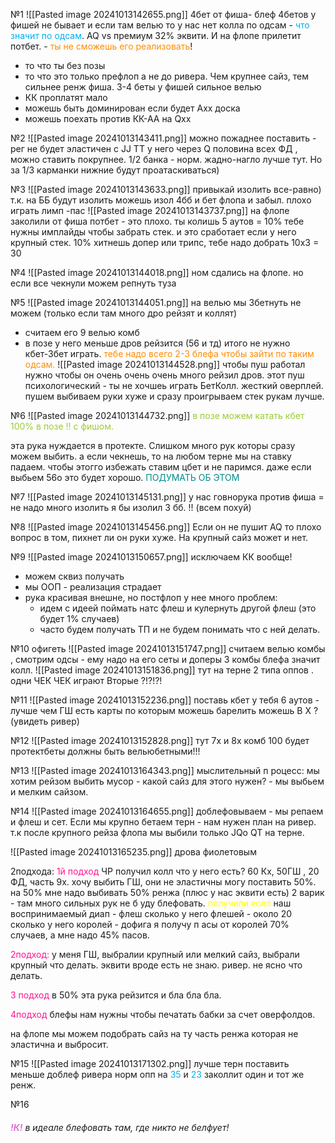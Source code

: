 №1 
![[Pasted image 20241013142655.png]]
4бет от фиша- 
блеф 4бетов у фишей не бывает
и если там велью то у нас нет колла по одсам - <span style="color:rgb(0, 176, 240)">что значит по одсам</span>.
AQ vs премиум 32% эквити. И на флопе прилетит потбет. - <span style="color:rgb(255, 140, 0)">ты не сможешь его реализовать</span>!
- то что ты без позы
- то что это только префлоп а не до ривера.
Чем крупнее сайз, тем сильнее ренж фиша.
3-4 беты у фишей сильное велью
- КК проплатят мало
- можешь быть доминирован если будет Ахх доска
- можешь поехать против КК-АА на Qxx


№2
![[Pasted image 20241013143411.png]]
можно пожаднее поставить - рег не будет эластичен с JJ TT
у него через Q половина всех ФД , можно ставить покрупнее.
1/2 банка - норм. жадно-нагло лучше тут.
Но за 1/3 карманки нижние будут проатаскиваться)

№3
![[Pasted image 20241013143633.png]]
привыкай изолить все-равно)
т.к. на ББ будут изолить
можешь изол 4бб и бет флопа и забыл.
плохо играть лимп -пас
![[Pasted image 20241013143737.png]]
на флопе заколили от фиша потбет - это плохо.
ты колишь 5 аутов = 10%
тебе нужны имплайды чтобы забрать стек. и это сработает если у него крупный стек.
10% хитнешь допер или трипс, тебе надо добрать 10х3 = 30

№4
![[Pasted image 20241013144018.png]]
ном сдались на флопе.
но если все чекнули можем репнуть туза

№5
![[Pasted image 20241013144051.png]]
на велью мы 3бетнуть не можем (только если там много дро рейзят и коллят)
- считаем его 9 велью комб
- в позе у него меньше дров рейзится (56 и тд)
итого не нужно кбет-3бет играть.
<span style="color:rgb(255, 140, 0)">тебе надо всего 2-3 блефа чтобы зайти по таким одсам.</span> 
![[Pasted image 20241013144528.png]]
чтобы пуш работал нужно чтобы он очень  очень очень много рейзил дров.
этот пуш психологический - ты не хочшеь играть БетКолл.
жесткий оверплей.
пушем выбиваем руки хуже и сразу проигрываем стек рукам лучше.

№6
![[Pasted image 20241013144732.png]]
<span style="color:rgb(154, 205, 50)">в позе можем катать кбет 100% в позе !! с фишом.</span> 

эта рука нуждается в протекте. Слишком много рук которы сразу можем выбить.
а если чекнешь, то на любом терне мы на ставку падаем.
чтобы этогго избежать ставим цбет и не паримся.
даже если выбьем 56о это будет хорошо. <span style="color:rgb(0, 139, 139)">ПОДУМАТЬ ОБ ЭТОМ</span>

№7
![[Pasted image 20241013145131.png]]
у нас говнорука против фиша = не надо много изолить
я бы изолил 3 бб. !! (всем похуй)

№8
![[Pasted image 20241013145456.png]]
Если он не пушит AQ то плохо
вопрос в том, пихнет ли он руки хуже. На крупный сайз может и нет.

№9
![[Pasted image 20241013150657.png]]
исключаем КК вообще!
- можем сквиз получать
- мы ООП - реализация страдает
- рука красивая внешне, но постфлоп у нее много проблем:
	- идем с идеей поймать натс флеш и кулернуть другой флеш (это будет 1% случаев)
	- часто будем получать ТП и не будем понимать что с ней делать.

№10 
офигеть
![[Pasted image 20241013151747.png]]
считаем велью комбы , смотрим одсы - ему надо на его сеты и доперы 3 комбы блефа
значит колл.
![[Pasted image 20241013151836.png]]
тут на терне 2 типа оппов . одни ЧЕК ЧЕК играют Вторые ?!?!?!


№11
![[Pasted image 20241013152236.png]]
поставь кбет 
у тебя 6 аутов - лучше чем ГШ
есть карты по которым можешь барелить
можешь B X ? (увидеть ривер)

№12
![[Pasted image 20241013152828.png]]
тут 7х и 8х комб 100 будет
протектбеты должны быть вельюбетными!!!

№13
![[Pasted image 20241013164343.png]]
мыслительный п роцесс:
мы хотим рейзом выбить мусор - какой сайз для этого нужен? - мы выбьем и мелким сайзом.

№14
![[Pasted image 20241013164655.png]]
доблефовываем - мы репаем и флеш и сет.
Если мы крупно бетаем терн - нам нужен план на ривер.
т.к после крупного рейза флопа мы выбили только JQo QT на терне.

![[Pasted image 20241013165235.png]]
дрова фиолетовым

2подхода:
<span style="color:rgb(255, 20, 147)">1й подход</span>
ЧР получил колл
что у него есть? 60 Кх, 50ГШ , 20 ФД, часть 9х.
хочу выбить ГШ, они не эластичны могу поставить 50%.
на 50% мне надо выбивать 50% ренжа (плюс у нас эквити есть)
2 варик - там много сильных рук не б уду блефовать.
<span style="color:rgb(255, 255, 0)">получили колл</span> 
наш воспринимаемый диап - флеш
сколько у него флешей - около 20
сколько у него королей  - дофига
я получу п асы от королей 70% случаев, а мне надо 45% пасов.

<span style="color:rgb(255, 20, 147)">2подход:</span>
у меня ГШ, 
выбралии крупный или мелкий сайз, выбрали крупный
что делать. эквити вроде есть не знаю.
ривер. не ясно что делать.

<span style="color:rgb(255, 20, 147)">3 подход</span>
в 50% эта рука рейзится
 и бла бла бла.

<span style="color:rgb(255, 20, 147)">4подход</span>
блефы нам нужны чтобы печатать бабки за счет оверфолдов.

на флопе мы можем подобрать сайз на ту часть ренжа которая не эластична и выбросит.

№15
![[Pasted image 20241013171302.png]]
лучше терн поставить меньше
доблеф ривера норм
опп на <span style="color:rgb(0, 176, 240)">35</span> и <span style="color:rgb(0, 176, 240)">23</span> заколлит один и тот же ренж.

№16
###### <span style="font-weight:bold; color:rgb(218, 112, 214)">!К!</span> в идеале блефовать там, где никто не белфует!
